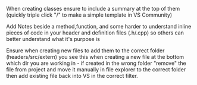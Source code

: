 When creating classes ensure to include a summary at the top of them (quickly triple click "/" to make a simple template in VS Community)

Add Notes beside a method,function, and some harder to understand inline pieces of code in your header and definition files (.h/.cpp) so others can better understand what it's purpose is

Ensure when creating new files to add them to the correct folder (headers/src/extern) you see this when creating a new file at the bottom which dir you are working in - if created in the wrong folder "remove" the file from project and move it manually in file explorer to the correct folder then add existing file back into VS in the correct filter.
